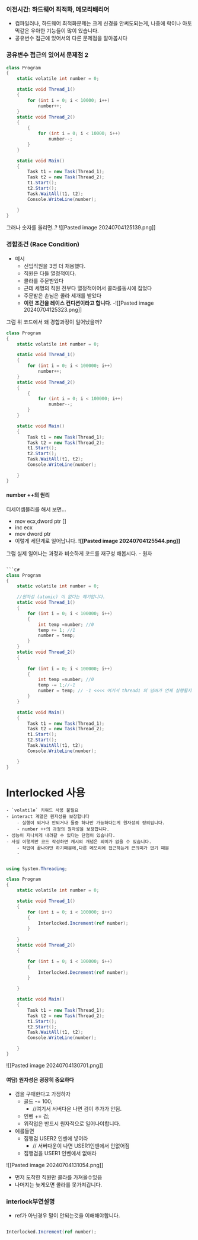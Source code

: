 
### 이전시간: 하드웨어 최적화, 메모리배리어

- 컴파일러나, 하드웨어 최적화문제는 크게 신경을 안써도되는게, 나중에 락이나 아토믹같은 우아한 기능들이 많이 있습니다.
- 공유변수 접근에 있어서의 다른 문제점을 알아봅시다


### 공유변수 접근의 있어서 문제점 2
```C#
class Program
{
    static volatile int number = 0;

    static void Thread_1()
    {
        for (int i = 0; i < 10000; i++)
            number++;
    }
    static void Thread_2()
    {
        {
            for (int i = 0; i < 10000; i++)
                number--;
        }
    }

    static void Main()
    {
        Task t1 = new Task(Thread_1);
        Task t2 = new Task(Thread_2);
        t1.Start();
        t2.Start();
        Task.WaitAll(t1, t2);
        Console.WriteLine(number);

    }
}
```
그러나 숫자를 올리면..?
![[Pasted image 20240704125139.png]]


### 경합조건 (Race Condition)
- 예시
	- 신입직원을 3명 더 채용했다.
	- 직원은 다들 열정적이다.
	- 콜라를 주문받았다
	- 근데 세명의 직원 전부다 열정적이어서 콜라를동시에 집었다
	- 주문받은 손님은 콜라 세개를 받았다
	- **이런 조건을 레이스 컨디션이라고 합니다**.
-![[Pasted image 20240704125323.png]]


그럼 위 코드에서 왜 경합과정이 일어났을까?

```C#
class Program
{
    static volatile int number = 0;

    static void Thread_1()
    {
        for (int i = 0; i < 100000; i++)
            number++;
    }
    static void Thread_2()
    {
        {
            for (int i = 0; i < 100000; i++)
                number--;
        }
    }

    static void Main()
    {
        Task t1 = new Task(Thread_1);
        Task t2 = new Task(Thread_2);
        t1.Start();
        t2.Start();
        Task.WaitAll(t1, t2);
        Console.WriteLine(number);

    }
}
```
#### number ++의 원리
디세어셈블리를 해서 보면...
- mov ecx,dword ptr []
- inc ecx
- mov dword ptr
- 이렇게 세단계로 일어납니다. 
**![[Pasted image 20240704125544.png]]**

그럼 실제 일어나는 과정과 비슷하게 코드를 재구성 해봅시다.
	- 원자
```C#

```C#
class Program
{
    static volatile int number = 0;

	//원자성 (atomic) 이 없다는 얘기입니다.  
    static void Thread_1()
    {
        for (int i = 0; i < 100000; i++)
		{
			int temp =number; //0
			temp += 1; //1
			number = temp;
		}
    }
    static void Thread_2()
    {
        
		for (int i = 0; i < 100000; i++)
		{
			int temp =number; //0
			temp -= 1;//-1
			number = temp; // -1 <<<< 여기서 thread1 의 넘버가 언제 실행될지 모른다!
		}
    }

    static void Main()
    {
        Task t1 = new Task(Thread_1);
        Task t2 = new Task(Thread_2);
        t1.Start();
        t2.Start();
        Task.WaitAll(t1, t2);
        Console.WriteLine(number);

    }
}
```


# Interlocked 사용
	- `volatile` 키워드 사용 불필요
	- interact 계열은 원자성을 보장합니다
		- 실행이 되거나 안되거나 둘중 하나만 가능하다는게 원자성의 정의입니다.
		- number ++의 과정의 원자성을 보장합니다.
	- 성능이 지나치게 내려갈 수 있다는 단점이 있습니다.
	- 사실 이렇게만 코드 작성하면 캐시의 개념은 의미가 없을 수 있습니다.
		- 작업이 끝나야만 하기때문에,다른 메모리에 접근하는게 큰의미가 없기 때문
		- 
```C#

using System.Threading;

class Program
{
    static volatile int number = 0;

    static void Thread_1()
    {
        for (int i = 0; i < 100000; i++)
        {
            Interlocked.Increment(ref number);
        }
     
    }
    static void Thread_2()
    {

        for (int i = 0; i < 100000; i++)
        {
            Interlocked.Decrement(ref number);
        }

    }

    static void Main()
    {
        Task t1 = new Task(Thread_1);
        Task t2 = new Task(Thread_2);
        t1.Start();
        t2.Start();
        Task.WaitAll(t1, t2);
        Console.WriteLine(number);

    }
}
```

![[Pasted image 20240704130701.png]]

#### 여담) 원자성은 굉장히 중요하다
- 검을 구매한다고 가정하자
	- 골드 -= 100;
		- //여기서 서버다운 나면 검이 추가가 안됨. 
	- 인벤 += 검;
	- 위작업은 반드시 원자적으로 일어나야합니다.
- 예를들면
	- 집행검  USER2 인벤에 넣어라 
		- // 서버다운이 나면 USER1인벤에서 안없어짐
	- 집행검을 USER1 인벤에서 없애라


![[Pasted image 20240704131054.png]]
- 먼저 도착한 직원만 콜라를 가져올수있음
- 나머지는 늦게오면 콜라를 못가져갑니다.


### interlock부연설명
- ref가 아닌경우 말이 안되는것을 이해해야합니다.
```C# 

Interlocked.Increment(ref number);

```